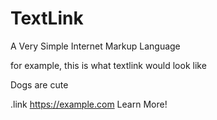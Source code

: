 # TextLink
A Very Simple Internet Markup Language

for example, this is what textlink would look like

Dogs are cute

.link https://example.com Learn More!




